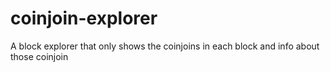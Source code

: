 # coinjoin-explorer
A block explorer that only shows the coinjoins in each block and info about those coinjoin
